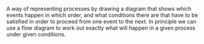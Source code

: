 A way of representing processes by drawing a diagram that shows which
events happen in which order, and what conditions there are that have to
be satisfied in order to proceed from one event to the next. In
principle we can use a flow diagram to work out exactly what will happen
in a given process under given conditions.
